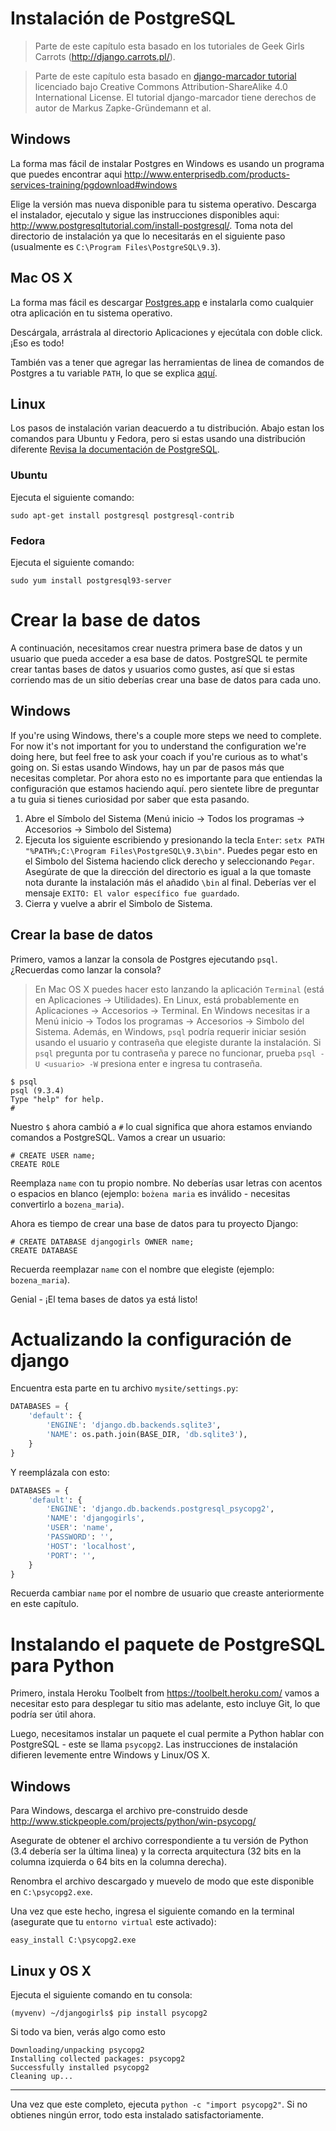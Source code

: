 # Instalación de PostgreSQL

> Parte de este capítulo esta basado en los tutoriales de Geek Girls Carrots (http://django.carrots.pl/).

> Parte de este capítulo esta basado en [django-marcador
tutorial](http://django-marcador.keimlink.de/) licenciado bajo Creative Commons
Attribution-ShareAlike 4.0 International License. El tutorial django-marcador tiene derechos de autor de Markus Zapke-Gründemann et al.


## Windows

La forma mas fácil de instalar Postgres en Windows es usando un programa que puedes encontrar aqui http://www.enterprisedb.com/products-services-training/pgdownload#windows

Elige la versión mas nueva disponible para tu sistema operativo. Descarga el instalador, ejecutalo y sigue las instrucciones disponibles aqui: http://www.postgresqltutorial.com/install-postgresql/. Toma nota del directorio de instalación ya que lo necesitarás en el siguiente paso (usualmente es `C:\Program Files\PostgreSQL\9.3`).

## Mac OS X

La forma mas fácil es descargar [Postgres.app](http://postgresapp.com/) e instalarla como cualquier otra aplicación en tu sistema operativo.

Descárgala, arrástrala al directorio Aplicaciones y ejecútala con doble click. ¡Eso es todo!

También vas a tener que agregar las herramientas de linea de comandos de Postgres a tu variable `PATH`, lo que se explica [aquí](http://postgresapp.com/documentation/cli-tools.html).

## Linux

Los pasos de instalación varian deacuerdo a tu distribución. Abajo estan los comandos para Ubuntu y Fedora, pero si estas usando una distribución diferente [Revisa la documentación de PostgreSQL](https://wiki.postgresql.org/wiki/Detailed_installation_guides#General_Linux).

### Ubuntu

Ejecuta el siguiente comando:

    sudo apt-get install postgresql postgresql-contrib

### Fedora

Ejecuta el siguiente comando:

    sudo yum install postgresql93-server

# Crear la base de datos

A continuación, necesitamos crear nuestra primera base de datos y un usuario que pueda acceder a esa base de datos. PostgreSQL te permite crear tantas bases de datos y usuarios como gustes, así que si estas corriendo mas de un sitio deberías crear una base de datos para cada uno.

## Windows

If you're using Windows, there's a couple more steps we need to complete. For now it's not important for you to understand the configuration we're doing here, but feel free to ask your coach if you're curious as to what's going on.
Si estas usando Windows, hay un par de pasos más que necesitas completar. Por ahora esto no es importante para que entiendas la configuración que estamos haciendo aquí. pero sientete libre de preguntar a tu guia si tienes curiosidad por saber que esta pasando.

1. Abre el Símbolo del Sistema (Menú inicio → Todos los programas → Accesorios → Simbolo del Sistema)
2. Ejecuta los siguiente escribiendo y presionando la tecla `Enter`: `setx PATH "%PATH%;C:\Program Files\PostgreSQL\9.3\bin"`. Puedes pegar esto en el Simbolo del Sistema haciendo click derecho y seleccionando `Pegar`. Asegúrate de que la dirección del directorio es igual a la que tomaste nota durante la instalación más el añadido `\bin` al final. Deberías ver el mensaje `EXITO: El valor específico fue guardado`.
3. Cierra y vuelve a abrir el Simbolo de Sistema.

## Crear la base de datos

Primero, vamos a lanzar la consola de Postgres ejecutando `psql`. ¿Recuerdas como lanzar la consola?
> En Mac OS X puedes hacer esto lanzando la aplicación `Terminal` (está en Aplicaciones → Utilidades). En Linux, está probablemente en Aplicaciones → Accesorios → Terminal. En Windows necesitas ir a Menú inicio → Todos los programas → Accesorios → Simbolo del Sistema. Además, en Windows, `psql` podría requerir iniciar sesión usando el usuario y contraseña que elegiste durante la instalación. Si `psql` pregunta por tu contraseña y parece no funcionar, prueba `psql -U <usuario> -W` presiona enter e ingresa tu contraseña.

    $ psql
    psql (9.3.4)
    Type "help" for help.
    #

Nuestro `$` ahora cambió a `#` lo cual significa que ahora estamos enviando comandos a PostgreSQL. Vamos a crear un usuario:

    # CREATE USER name;
    CREATE ROLE

Reemplaza `name` con tu propio nombre. No deberías usar letras con acentos o espacios en blanco (ejemplo: `bożena maria` es inválido - necesitas convertirlo a `bozena_maria`).

Ahora es tiempo de crear una base de datos para tu proyecto Django:

    # CREATE DATABASE djangogirls OWNER name;
    CREATE DATABASE

Recuerda reemplazar `name` con el nombre que elegiste (ejemplo: `bozena_maria`).

Genial - ¡El tema bases de datos ya está listo!

# Actualizando la configuración de django

Encuentra esta parte en tu archivo `mysite/settings.py`:

```python
DATABASES = {
    'default': {
        'ENGINE': 'django.db.backends.sqlite3',
        'NAME': os.path.join(BASE_DIR, 'db.sqlite3'),
    }
}
```

Y reemplázala con esto:

```python
DATABASES = {
    'default': {
        'ENGINE': 'django.db.backends.postgresql_psycopg2',
        'NAME': 'djangogirls',
        'USER': 'name',
        'PASSWORD': '',
        'HOST': 'localhost',
        'PORT': '',
    }
}
```

Recuerda cambiar `name` por el nombre de usuario que creaste anteriormente en este capítulo.

# Instalando el paquete de PostgreSQL para Python

Primero, instala Heroku Toolbelt from https://toolbelt.heroku.com/ vamos a necesitar esto para desplegar tu sitio mas adelante, esto incluye Git, lo que podría ser útil ahora.

Luego, necesitamos instalar un paquete el cual permite a Python hablar con PostgreSQL - este se llama `psycopg2`. Las instrucciones de instalación difieren levemente entre Windows y Linux/OS X.

## Windows

Para Windows, descarga el archivo pre-construido desde http://www.stickpeople.com/projects/python/win-psycopg/

Asegurate de obtener el archivo correspondiente a tu versión de Python (3.4 debería ser la última linea) y la correcta arquitectura (32 bits en la columna izquierda o 64 bits en la columna derecha).

Renombra el archivo descargado y muevelo de modo que este disponible en `C:\psycopg2.exe`.

Una vez que este hecho, ingresa el siguiente comando en la terminal (asegurate que tu `entorno virtual` este activado):

    easy_install C:\psycopg2.exe

## Linux y OS X

Ejecuta el siguiente comando en tu consola:

    (myvenv) ~/djangogirls$ pip install psycopg2

Si todo va bien, verás algo como esto

    Downloading/unpacking psycopg2
    Installing collected packages: psycopg2
    Successfully installed psycopg2
    Cleaning up...

---

Una vez que este completo, ejecuta `python -c "import psycopg2"`. Si no obtienes ningún error, todo esta instalado satisfactoriamente.
